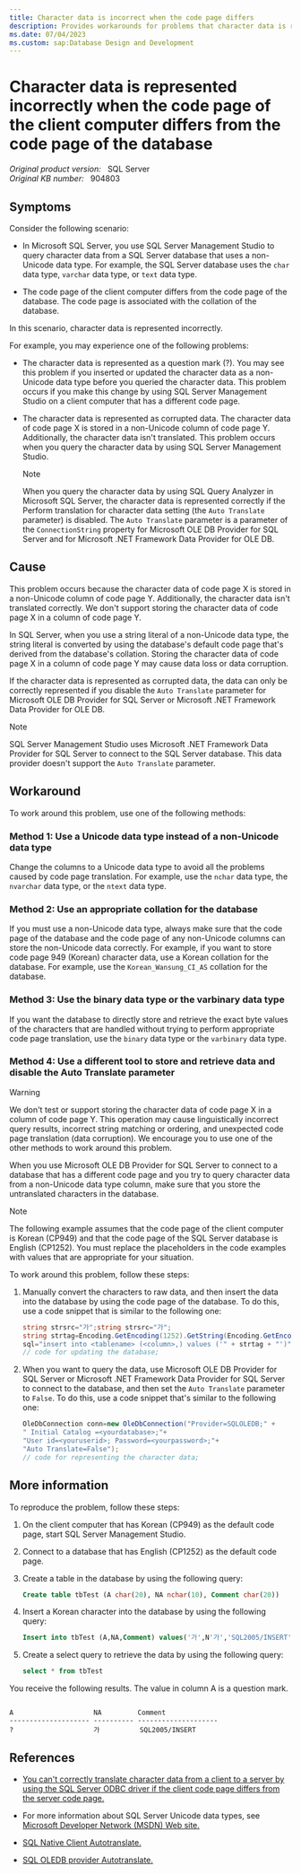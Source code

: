 ```yaml
---
title: Character data is incorrect when the code page differs
description: Provides workarounds for problems that character data is represented incorrectly when the code page of the client computer differs from the code page of the database in SQL Server.
ms.date: 07/04/2023
ms.custom: sap:Database Design and Development
---
```

# Character data is represented incorrectly when the code page of the client computer differs from the code page of the database

_Original product version:_ &nbsp; SQL Server  
_Original KB number:_ &nbsp; 904803

## Symptoms

Consider the following scenario:

- In Microsoft SQL Server, you use SQL Server Management Studio to query character data from a SQL Server database that uses a non-Unicode data type. For example, the SQL Server database uses the `char` data type, `varchar` data type, or `text` data type.

- The code page of the client computer differs from the code page of the database. The code page is associated with the collation of the database.

In this scenario, character data is represented incorrectly.

For example, you may experience one of the following problems:

- The character data is represented as a question mark (?). You may see this problem if you inserted or updated the character data as a non-Unicode data type before you queried the character data. This problem occurs if you make this change by using SQL Server Management Studio on a client computer that has a different code page.

- The character data is represented as corrupted data. The character data of code page X is stored in a non-Unicode column of code page Y. Additionally, the character data isn't translated. This problem occurs when you query the character data by using SQL Server Management Studio.

  > [!NOTE]
  > When you query the character data by using SQL Query Analyzer in Microsoft SQL Server, the character data is represented correctly if the Perform translation for character data setting (the `Auto Translate` parameter) is disabled. The `Auto Translate` parameter is a parameter of the `ConnectionString` property for Microsoft OLE DB Provider for SQL Server and for Microsoft .NET Framework Data Provider for OLE DB.

## Cause

This problem occurs because the character data of code page X is stored in a non-Unicode column of code page Y. Additionally, the character data isn't translated correctly. We don't support storing the character data of code page X in a column of code page Y.

In SQL Server, when you use a string literal of a non-Unicode data type, the string literal is converted by using the database's default code page that's derived from the database's collation. Storing the character data of code page X in a column of code page Y may cause data loss or data corruption.

If the character data is represented as corrupted data, the data can only be correctly represented if you disable the `Auto Translate` parameter for Microsoft OLE DB Provider for SQL Server or Microsoft .NET Framework Data Provider for OLE DB.

> [!NOTE]
> SQL Server Management Studio uses Microsoft .NET Framework Data Provider for SQL Server to connect to the SQL Server database. This data provider doesn't support the `Auto Translate` parameter.

## Workaround

To work around this problem, use one of the following methods:

### Method 1: Use a Unicode data type instead of a non-Unicode data type

Change the columns to a Unicode data type to avoid all the problems caused by code page translation. For example, use the `nchar` data type, the `nvarchar` data type, or the `ntext` data type.

### Method 2: Use an appropriate collation for the database

If you must use a non-Unicode data type, always make sure that the code page of the database and the code page of any non-Unicode columns can store the non-Unicode data correctly. For example, if you want to store code page 949 (Korean) character data, use a Korean collation for the database. For example, use the `Korean_Wansung_CI_AS` collation for the database.

### Method 3: Use the binary data type or the varbinary data type

If you want the database to directly store and retrieve the exact byte values of the characters that are handled without trying to perform appropriate code page translation, use the `binary` data type or the `varbinary` data type.

### Method 4: Use a different tool to store and retrieve data and disable the Auto Translate parameter

> [!WARNING]
> We don't test or support storing the character data of code page X in a column of code page Y. This operation may cause linguistically incorrect query results, incorrect string matching or ordering, and unexpected code page translation (data corruption). We encourage you to use one of the other methods to work around this problem.

When you use Microsoft OLE DB Provider for SQL Server to connect to a database that has a different code page and you try to query character data from a non-Unicode data type column, make sure that you store the untranslated characters in the database.

> [!NOTE]
> The following example assumes that the code page of the client computer is Korean (CP949) and that the code page of the SQL Server database is English (CP1252). You must replace the placeholders in the code examples with values that are appropriate for your situation.

To work around this problem, follow these steps:

1. Manually convert the characters to raw data, and then insert the data into the database by using the code page of the database. To do this, use a code snippet that is similar to the following one:

   ```csharp
   string strsrc="가";string strsrc="가";
   string strtag=Encoding.GetEncoding(1252).GetString(Encoding.GetEncoding(949).GetBytes (strsrc));
   sql="insert into <tablename> (<column>,) values ('" + strtag + "')";
   // code for updating the database;
   ```

1. When you want to query the data, use Microsoft OLE DB Provider for SQL Server or Microsoft .NET Framework Data Provider for SQL Server to connect to the database, and then set the `Auto Translate` parameter to `False`. To do this, use a code snippet that's similar to the following one:

   ```csharp
   OleDbConnection conn=new OleDbConnection("Provider=SQLOLEDB;" +
   " Initial Catalog =<yourdatabase>;"+
   "User id=<youruserid>; Password=<yourpassword>;"+
   "Auto Translate=False");
   // code for representing the character data;
   ```

## More information

To reproduce the problem, follow these steps:

1. On the client computer that has Korean (CP949) as the default code page, start SQL Server Management Studio.

1. Connect to a database that has English (CP1252) as the default code page.

1. Create a table in the database by using the following query:

   ```sql
   Create table tbTest (A char(20), NA nchar(10), Comment char(20))
   ```

1. Insert a Korean character into the database by using the following query:

   ```sql
   Insert into tbTest (A,NA,Comment) values('가',N'가','SQL2005/INSERT')
   ```

1. Create a select query to retrieve the data by using the following query:

   ```sql
   select * from tbTest
   ```

You receive the following results. The value in column A is a question mark.

```output

A                    NA         Comment
-------------------- ---------- --------------------
?                    가          SQL2005/INSERT
```

## References

- [You can't correctly translate character data from a client to a server by using the SQL Server ODBC driver if the client code page differs from the server code page.](/troubleshoot/sql/connect/cannot-correctly-translate-character-data)

- For more information about SQL Server Unicode data types, see [Microsoft Developer Network (MSDN) Web site.](https://msdn2.microsoft.com/library/aa902669(SQL.80).aspx)

- [SQL Native Client Autotranslate.](/sql/relational-databases/native-client/applications/using-connection-string-keywords-with-sql-server-native-client)

- [SQL OLEDB provider Autotranslate.](/sql/ado/guide/appendixes/microsoft-ole-db-provider-for-sql-server)
